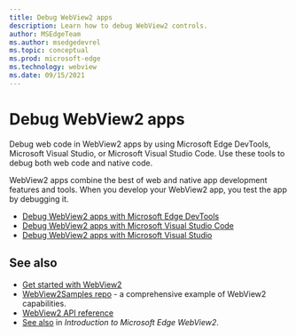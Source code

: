 ```yaml
---
title: Debug WebView2 apps
description: Learn how to debug WebView2 controls.
author: MSEdgeTeam
ms.author: msedgedevrel
ms.topic: conceptual
ms.prod: microsoft-edge
ms.technology: webview
ms.date: 09/15/2021
---
```

# Debug WebView2 apps

Debug web code in WebView2 apps by using Microsoft Edge DevTools, Microsoft Visual Studio, or Microsoft Visual Studio Code.  Use these tools to debug both web code and native code.

WebView2 apps combine the best of web and native app development features and tools.  When you develop your WebView2 app, you test the app by debugging it.

* [Debug WebView2 apps with Microsoft Edge DevTools](debug-devtools.md)
* [Debug WebView2 apps with Microsoft Visual Studio Code](debug-visual-studio-code.md)
* [Debug WebView2 apps with Microsoft Visual Studio](debug-visual-studio.md)


<!-- ====================================================================== -->
## See also

* [Get started with WebView2](../get-started/get-started.md)
* [WebView2Samples repo](https://github.com/MicrosoftEdge/WebView2Samples) - a comprehensive example of WebView2 capabilities.
* [WebView2 API reference](../webview2-api-reference.md)
* [See also](../index.md#see-also) in _Introduction to Microsoft Edge WebView2_.
